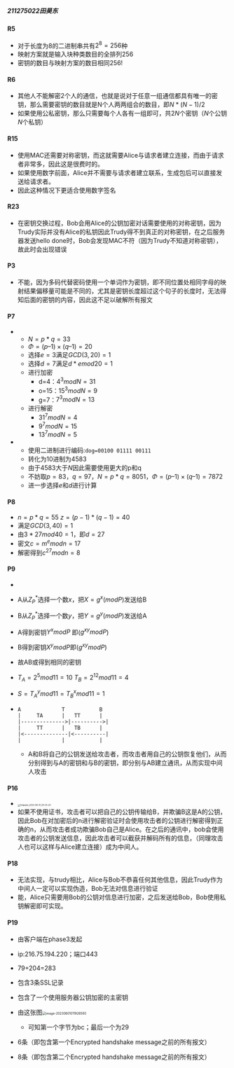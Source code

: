 ##### 211275022田昊东

#### R5

- 对于长度为8的二进制串共有$2^8=256$种
- 映射方案就是输入块种类数目的全排列$256$
- 密钥的数目与映射方案的数目相同$256!$

#### R6

- 其他人不能解密2个人的通信，也就是说对于任意一组通信都具有唯一的密钥，那么需要密钥的数目就是N个人两两组合的数目，即$N*(N-1)/2$
- 如果使用公私密钥，那么只需要每个人各有一组即可，共$2N$个密钥（$N$个公钥$N$个私钥）

#### R15

- 使用MAC还需要对称密钥，而这就需要Alice与请求者建立连接，而由于请求者非常多，因此这是很费时的。
- 如果使用数字前面，Alice并不需要与请求者建立联系，生成包后可以直接发送给请求者。
- 因此这种情况下更适合使用数字签名

#### R23

- 在密钥交换过程，Bob会用Alice的公钥加密对话需要使用的对称密钥，因为Trudy实际并没有Alice的私钥因此Trudy得不到真正的对称密钥，在之后服务器发送hello done时，Bob会发现MAC不符（因为Trudy不知道对称密钥），故此时会出现错误

#### P3

- 不能，因为多码代替密码使用一个单词作为密钥，即不同位置处相同字母的映射结果偏移量可能是不同的，尤其是密钥长度超过这个句子的长度时，无法得知后面的密钥的内容，因此这不足以破解所有报文

#### P7

- 
  - $N=p*q=33$
  - $Φ = (p–1)×(q–1)=20$
  - 选择$e=3$满足$GCD(3,20)=1$
  - 选择$d=7$满足$d*emod20=1$
  - 进行加密
    - d=4：$4^3modN=31$
    - o=15：$15^3modN=9$
    - g=7：$7^3modN=13$
  - 进行解密
    - $31^7modN=4$
    - $9^7modN=15$
    - $13^7modN=5$
- 
  - 使用二进制进行编码:`dog=00100 01111 00111`
  - 转化为10进制为4583
  - 由于4583大于$N$因此需要使用更大的p和q
  - 不妨取$p=83$，$q=97$，$N=p*q=8051$，$Φ = (p–1)×(q–1)=7872$
  - 进一步选择$e$和$d$进行计算

#### P8

- $n=p*q=55$   $z=(p-1)*(q-1)=40$
- 满足$GCD(3,40)=1$
- 由$3*27mod40=1$，即$d=27$
- 密文$c=m^emodn=17$
- 解密得到$c^27modn=8$

#### P9

- 

  - A从$Z_P^*$选择一个数$x$，把$X=g^x(modP)$发送给B
  - B从$Z_P^*$选择一个数$y$，把$Y = g^y(modP)$发送给A
  - A得到密钥$Y^xmodP$ 即($g^{xy}modP$)
  - B得到密钥$X^ymodP$即($g^{xy}modP$)
  - 故AB或得到相同的密钥

- $T_A=2^5mod11=10$   $T_B=2^12mod11=4$

- $S=T_A^ymod11=T_B^xmod11=1$

- ```
  A				T			B
  |		TA		|	TT		|
  |-------------->|---------->|			
  |		TT		|	TB		|
  |<--------------|<----------|
  |				|			|
  ```

  - A和B将自己的公钥发送给攻击者，而攻击者用自己的公钥恢复他们，从而分别得到与A的密钥和与B的密钥，即分别与AB建立通讯，从而实现中间人攻击

#### P16

- <img src="https://thdlrt.oss-cn-beijing.aliyuncs.com/Snipaste_2023-06-01_00-25-20.png" alt="Snipaste_2023-06-01_00-25-20" style="zoom:33%;" />
- 如果不使用证书，攻击者可以把自己的公钥传输给B，并欺骗B这是A的公钥，因此Bob在对加密后的n进行解密验证时会使用攻击者的公钥进行解密得到正确的n，从而攻击者成功欺骗Bob自己是Alice。在之后的通讯中，bob会使用攻击者的公钥发送信息，因此攻击者可以截获并解码所有的信息，（同理攻击人也可以这样与Alice建立连接）成为中间人。

#### P18

- 无法实现，与trudy相比，Alice与Bob不恭喜任何其他信息，因此Trudy作为中间人一定可以实现伪造，Bob无法对信息进行验证
- 能，Alice只需要用Bob的公钥对信息进行加密，之后发送给Bob，Bob使用私钥解密即可实现。

#### P19

- 由客户端在phase3发起
- ip:216.75.194.220；端口443
- 79+204=283

- 包含3条SSL记录
- 包含了一个使用服务器公钥加密的主密钥
- 由这张图<img src="https://thdlrt.oss-cn-beijing.aliyuncs.com/image-20230601011926593.png" alt="image-20230601011926593" style="zoom:50%;" />
  - 可知第一个字节为bc；最后一个为29
- 6条（即包含第一个Encrypted handshake message之前的所有报文）
- 8条（即包含第二个Encrypted handshake message之前的所有报文）